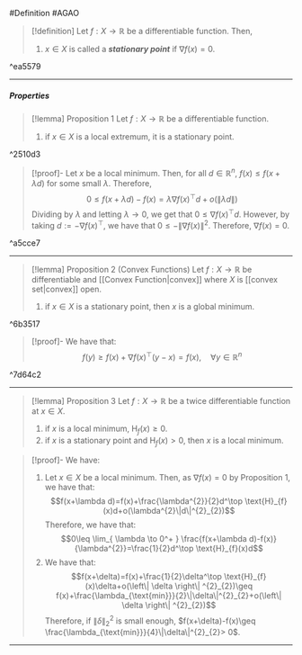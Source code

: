 #Definition #AGAO 

> [!definition]
> Let $f:X\to \mathbb{R}$ be a differentiable function. Then, 
> 1. $x\in X$ is called a ***stationary point*** if $\nabla f(x)=0$.

^ea5579

---
##### Properties
> [!lemma] Proposition 1
> Let $f:X\to \mathbb{R}$ be a differentiable function. 
> 1. if $x\in X$ is a local extremum, it is a stationary point.

^2510d3

> [!proof]-
> Let $x$ be a local minimum. Then, for all $d\in \mathbb{R}^n$, $f(x)\leq f(x+\lambda d)$ for some small $\lambda$. Therefore, $$0\leq f(x+\lambda d)-f(x)=\lambda \nabla f(x)^\top d+o(\|\lambda d\|)$$Dividing by $\lambda$ and letting $\lambda\to 0$, we get that $0\leq \nabla f(x)^\top d$. However, by taking $d:=-\nabla f(x)^\top$, we have that $0\leq -\|\nabla f(x)\|^{2}$. Therefore, $\nabla f(x)=0$.

^a5cce7

---
> [!lemma] Proposition 2 (Convex Functions)
> Let $f:X\to \mathbb{R}$ be differentiable and [[Convex Function|convex]] where $X$ is [[convex set|convex]] open.
> 1. if $x\in X$ is a stationary point, then $x$ is a global minimum.

^6b3517

> [!proof]-
> We have that: $$f(y)\geq f(x)+\nabla f(x)^\top(y-x)=f(x),\quad \forall y\in \mathbb{R}^n$$

^7d64c2

---
> [!lemma] Proposition 3
> Let $f:X\to \mathbb{R}$ be a twice differentiable function at $x\in X$.
> 1. if $x$ is a local minimum, $\text{H}_{f}(x) \geq 0$. 
> 2. if $x$ is a stationary point and $\text{H}_{f}(x)> 0$, then $x$ is a local minimum.

> [!proof]-
> We have:
> 1. Let $x\in X$ be a local minimum. Then, as $\nabla f(x)=0$ by Proposition 1, we have that: $$f(x+\lambda d)=f(x)+\frac{\lambda^{2}}{2}d^\top \text{H}_{f}(x)d+o(\lambda^{2}\|d\|^{2}_{2})$$Therefore, we have that: $$0\leq \lim_{ \lambda \to 0^+ } \frac{f(x+\lambda d)-f(x)}{\lambda^{2}}=\frac{1}{2}d^\top \text{H}_{f}(x)d$$
> 2. We have that: $$f(x+\delta)=f(x)+\frac{1}{2}\delta^\top \text{H}_{f}(x)\delta+o(\left\| \delta \right\| ^{2}_{2})\geq f(x)+\frac{\lambda_{\text{min}}}{2}\|\delta\|^{2}_{2}+o(\left\| \delta \right\| ^{2}_{2})$$Therefore, if $\|\delta\|^2_{2}$ is small enough, $f(x+\delta)-f(x)\geq \frac{\lambda_{\text{min}}}{4}\|\delta\|^{2}_{2}> 0$. 
---
